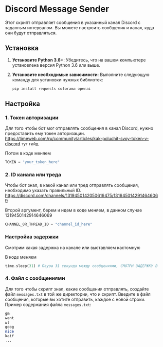 # Discord Message Sender

Этот скрипт отправляет сообщения в указанный канал Discord с заданным интервалом. Вы можете настроить сообщения и канал, куда они будут отправляться.

## Установка

1. **Установите Python 3.6+**:
   Убедитесь, что на вашем компьютере установлена версия Python 3.6 или выше.

2. **Установите необходимые зависимости**:
   Выполните следующую команду для установки нужных библиотек:

   ```bash
   pip install requests colorama openai
## Настройка

### 1. Токен авторизации

Для того чтобы бот мог отправлять сообщения в канал Discord, нужно предоставить ему токен авторизации.
https://timeweb.com/ru/community/articles/kak-poluchit-svoy-token-v-discord тут гайд

Потом в коде меняем
```python
TOKEN = "your_token_here"
```
### 2. ID канала или треда

Чтобы бот знал, в какой канал или тред отправлять сообщения, необходимо указать правильный ID.
https://discord.com/channels/1319450142050619475/1319450142914646069

Второй аргумент, берем и идем в коде меняем, в данном случае 1319450142914646069
```python
CHANNEL_OR_THREAD_ID = "channel_id_here"
```
### Настройка задержки
Смотрим какая задержка на канале или выставляем кастомную

В коде меняем
```python 
time.sleep(31) # Пауза 31 секунда между сообщениями, СМОТРИ ЗАДЕРЖКУ В КАНАЛЕ
```
### 4. Файл с сообщениями

Для того чтобы скрипт знал, какие сообщения отправлять, создайте файл `messages.txt` в той же директории, что и скрипт.
Введите в файл сообщения, которые вы хотите отправить, каждое с новой строки. Пример содержания файла `messages.txt`:
```bash
gm 
want
wl
goog
nice
kaif
...
```


